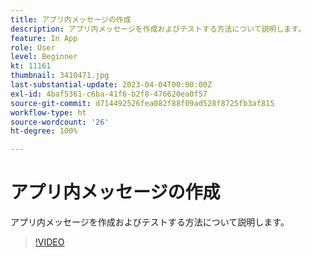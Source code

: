 ```yaml
---
title: アプリ内メッセージの作成
description: アプリ内メッセージを作成およびテストする方法について説明します。
feature: In App
role: User
level: Beginner
kt: 11161
thumbnail: 3410471.jpg
last-substantial-update: 2023-04-04T00:00:00Z
exl-id: 4baf5361-c6ba-41f6-b2f8-476620ea0f57
source-git-commit: d714492526fea082f88f09ad528f8725fb3af815
workflow-type: ht
source-wordcount: '26'
ht-degree: 100%

---
```


# アプリ内メッセージの作成

アプリ内メッセージを作成およびテストする方法について説明します。

>[!VIDEO](https://video.tv.adobe.com/v/3410471?quality=12&learn=on)

